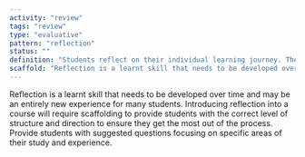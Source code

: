 ```yaml
---
activity: "review"
tags: "review"
type: "evaluative"
pattern: "reflection"
status: ""
definition: "Students reflect on their individual learning journey. They are asked to personalise the key aspects they have learnt, what was influential, and what triggered change and growth."
scaffold: "Reflection is a learnt skill that needs to be developed over time and may be an entirely new experience for many students. Introducing reflection into a course will require scaffolding to provide students with the correct level of structure and direction to ensure they get the most out of the process. Provide students with suggested questions focusing on specific areas of their study and experience."
---
```


Reflection is a learnt skill that needs to be developed over time and may be an entirely new experience for many students. Introducing reflection into a course will require scaffolding to provide students with the correct level of structure and direction to ensure they get the most out of the process. Provide students with suggested questions focusing on specific areas of their study and experience.
